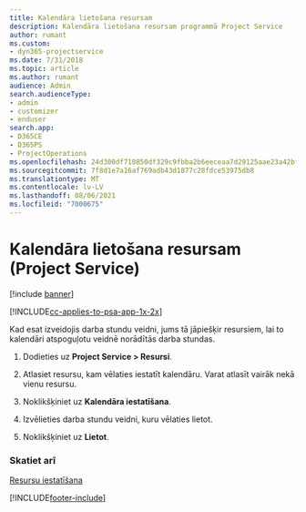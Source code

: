 ```yaml
---
title: Kalendāra lietošana resursam
description: Kalendāra lietošana resursam programmā Project Service
author: rumant
ms.custom:
- dyn365-projectservice
ms.date: 7/31/2018
ms.topic: article
ms.author: rumant
audience: Admin
search.audienceType:
- admin
- customizer
- enduser
search.app:
- D365CE
- D365PS
- ProjectOperations
ms.openlocfilehash: 24d300df710850df329c9fbba2b6eeceaa7d29125aae23a42bf3f2a94bed131a
ms.sourcegitcommit: 7f8d1e7a16af769adb43d1877c28fdce53975db8
ms.translationtype: MT
ms.contentlocale: lv-LV
ms.lasthandoff: 08/06/2021
ms.locfileid: "7000675"
---
```

# <a name="apply-a-calendar-to-a-resource-project-service"></a>Kalendāra lietošana resursam (Project Service)

[!include [banner](../includes/psa-now-project-operations.md)]

[!INCLUDE[cc-applies-to-psa-app-1x-2x](../includes/cc-applies-to-psa-app-1x-2x.md)]

Kad esat izveidojis darba stundu veidni, jums tā jāpiešķir resursiem, lai to kalendāri atspoguļotu veidnē norādītās darba stundas.  
  
1.  Dodieties uz **Project Service > Resursi**.  
  
2.  Atlasiet resursu, kam vēlaties iestatīt kalendāru. Varat atlasīt vairāk nekā vienu resursu.  
  
3.  Noklikšķiniet uz **Kalendāra iestatīšana**.  
  
4.  Izvēlieties darba stundu veidni, kuru vēlaties lietot.  
  
5.  Noklikšķiniet uz **Lietot**.  
  
### <a name="see-also"></a>Skatiet arī  
 [Resursu iestatīšana](../psa/set-up-resources.md)


[!INCLUDE[footer-include](../includes/footer-banner.md)]